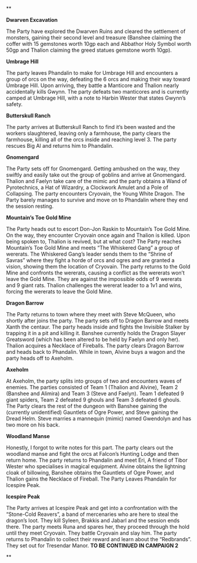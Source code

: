 **

**Dwarven Excavation**

  

The Party have explored the Dwarven Ruins and cleared the settlement of monsters, gaining their second level and treasure (Banshee claiming the coffer with 15 gemstones worth 10gp each and Abbathor Holy Symbol worth 50gp and Thalion claiming the greed statues gemstone worth 10gp).

  
  

**Umbrage Hill**

  

The party leaves Phandalin to make for Umbrage Hill and encounters a group of orcs on the way, defeating the 6 orcs and making their way toward Umbrage Hill. Upon arriving, they battle a Manticore and Thalion nearly accidentally kills Gwynn. The party defeats two manticores and is currently camped at Umbrage Hill, with a note to Harbin Wester that states Gwynn’s safety.

  

**Butterskull Ranch**

The party arrives at Butterskull Ranch to find it’s been wasted and the workers slaughtered, leaving only a farmhouse, the party clears the farmhouse, killing all of the orcs inside and reaching level 3. The party rescues Big Al and returns him to Phandalin.

  

**Gnomengard**

The Party sets off for Gnomengard. Getting ambushed on the way, they swiftly and easily take out the group of goblins and arrive at Gnomengard. Thalion and Faelyn take care of the mimic and the party obtains a Wand of Pyrotechnics, a Hat of Wizardry, a Clockwork Amulet and a Pole of Collapsing. The party encounters Cryovain, the Young White Dragon. The Party barely manages to survive and move on to Phandalin where they end the session resting.

  

**Mountain’s Toe Gold Mine**

The Party heads out to escort Don-Jon Raskin to Mountain’s Toe Gold Mine. On the way, they encounter Cryovain once again and Thalion is killed. Upon being spoken to, Thalion is revived, but at what cost? The Party reaches Mountain’s Toe Gold Mine and meets “The Whiskered Gang” a group of wererats. The Whiskered Gang’s leader sends them to the “Shrine of Savras” where they fight a horde of orcs and ogres and are granted a vision, showing them the location of Cryovain. The party returns to the Gold Mine and confronts the wererats, causing a conflict as the wererats won’t leave the Gold Mine. They are against the impossible odds of 9 wererats and 9 giant rats. Thalion challenges the wererat leader to a 1v1 and wins, forcing the wererats to leave the Gold Mine.

  

**Dragon Barrow**

The Party returns to town where they meet with Steve McQueen, who shortly after joins the party. The party sets off to Dragon Barrow and meets Xanth the centaur. The party heads inside and fights the Invisible Stalker by trapping it in a pit and killing it. Banshee currently holds the Dragon Slayer Greatsword (which has been altered to be held by Faelyn and only her). Thalion acquires a Necklace of Fireballs. The party clears Dragon Barrow and heads back to Phandalin. While in town, Alvine buys a wagon and the party heads off to Axeholm. 

  

**Axeholm**

At Axeholm, the party splits into groups of two and encounters waves of enemies. The parties consisted of Team 1 (Thalion and Alvine), Team 2 (Banshee and Alimira) and Team 3 (Steve and Faelyn). Team 1 defeated 9 giant spiders, Team 2 defeated 9 ghouls and Team 3 defeated 6 ghouls. The Party clears the rest of the dungeon with Banshee gaining the (currently unidentified) Gauntlets of Ogre Power, and Steve gaining the Dread Helm. Steve marries a mannequin (mimic) named Gwendolyn and has two more on his back.

  

**Woodland Manse**

Honestly, I forgot to write notes for this part. The party clears out the woodland manse and fight the orcs at Falcon’s Hunting Lodge and then return home. The party returns to Phandalin and meet Eri, A friend of Tibor Wester who specialises in magical equipment. Alvine obtains the lightning cloak of billowing, Banshee obtains the Gauntlets of Ogre Power, and Thalion gains the Necklace of Fireball. The Party Leaves Phandalin for Icespire Peak.

  

**Icespire Peak**

The Party arrives at Icespire Peak and get into a confrontation with the “Stone-Cold Reavers”, a band of mercenaries who are here to steal the dragon’s loot. They kill Syleen, Brakkis and Jabarl and the session ends there. The party meets Runa and spares her, they proceed through the hold until they meet Cryovain. They battle Cryovain and slay him. The party returns to Phandalin to collect their reward and learn about the “Redbrands”. They set out for Tresendar Manor. **TO BE CONTINUED IN CAMPAIGN 2**

**